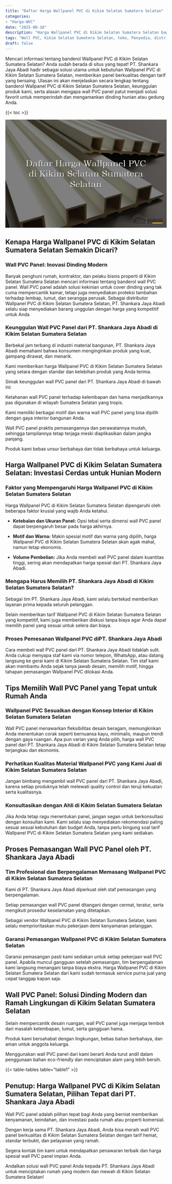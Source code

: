 ```yaml
---
title: "Daftar Harga Wallpanel PVC di Kikim Selatan Sumatera Selatan"
categories: 
- "Harga-WVC"
date: "2025-08-18"
description: "Harga Wallpanel PVC di Kikim Selatan Sumatera Selatan bagi hunian, kantor, dan ritel. Panel berkualitas, beragam motif, warna elegan, beserta jasa pemasangan dikerjakan oleh tenaga ahli berpengalaman dan garansi resmi!|Layanan penyediaan Wallpanel PVC di Kikim Selatan Sumatera Selatan bagi keperluan tempat tinggal, kantor, atau gerai, dengan material terbaik dan instalasi oleh teknisi profesional dan kepastian resmi.|Alternatif Wallpanel PVC di Kikim Selatan Sumatera Selatan yang andal untuk rumah, kantor, serta ritel, dengan panel berkualitas dan pemasangan oleh teknisi ahli serta garansi resmi.|Penyediaan Wallpanel PVC di Kikim Selatan Sumatera Selatan bagi tempat tinggal, office, serta gerai, beserta produk unggulan dan penempatan oleh tim berpengalaman, lengkap beserta jaminan resmi.}"
tags: "Wall PVC, Kikim Selatan Sumatera Selatan, toko, Penyedia, distributor"
draft: false
---
```


Mencari informasi tentang banderol Wallpanel PVC di Kikim Selatan Sumatera Selatan? Anda sudah berada di situs yang tepat! PT. Shankara Jaya Abadi hadir sebagai solusi utama untuk kebutuhan Wallpanel PVC di Kikim Selatan Sumatera Selatan, memberikan panel berkualitas dengan tarif yang bersaing. Ulasan ini akan menjelaskan secara lengkap tentang banderol Wallpanel PVC di Kikim Selatan Sumatera Selatan, keunggulan produk kami, serta alasan mengapa wall PVC panel patut menjadi solusi favorit untuk memperindah dan mengamankan dinding hunian atau gedung Anda.

{{< toc >}}

![Daftar Harga Wallpanel PVC di Kikim Selatan Sumatera Selatan](/images/Harga-WVC/Daftar-Harga-Wallpanel-PVC-di-Kikim-Selatan-Sumatera-Selatan.png)


## Kenapa Harga Wallpanel PVC di Kikim Selatan Sumatera Selatan Semakin Dicari?

### Wall PVC Panel: Inovasi Dinding Modern

Banyak penghuni rumah, kontraktor, dan pelaku bisnis properti di Kikim Selatan Sumatera Selatan mencari informasi tentang banderol wall PVC panel. Wall PVC panel adalah solusi kekinian untuk cover dinding yang tak cuma mempercantik kamar, tetapi juga menyediakan proteksi tambahan terhadap lembap, lumut, dan serangga perusak. Sebagai distributor Wallpanel PVC di Kikim Selatan Sumatera Selatan, PT. Shankara Jaya Abadi selalu siap menyediakan barang unggulan dengan harga yang kompetitif untuk Anda

### Keunggulan Wall PVC Panel dari PT. Shankara Jaya Abadi di Kikim Selatan Sumatera Selatan

Berbekal jam terbang di industri material bangunan, PT. Shankara Jaya Abadi memahami bahwa konsumen menginginkan produk yang kuat, gampang dirawat, dan menarik.

Kami memberikan harga Wallpanel PVC di Kikim Selatan Sumatera Selatan yang setara dengan standar dan kelebihan produk yang Anda terima.

Simak keunggulan wall PVC panel dari PT. Shankara Jaya Abadi di bawah ini:

Ketahanan wall PVC panel terhadap kelembapan dan hama menjadikannya pas digunakan di wilayah Sumatera Selatan yang tropis.

Kami memiliki berbagai motif dan warna wall PVC panel yang bisa dipilih dengan gaya interior bangunan Anda.

Wall PVC panel praktis pemasangannya dan perawatannya mudah, sehingga tampilannya tetap terjaga meski diaplikasikan dalam jangka panjang.

Produk kami bebas unsur berbahaya dan tidak berbahaya untuk keluarga.

## Harga Wallpanel PVC di Kikim Selatan Sumatera Selatan: Investasi Cerdas untuk Hunian Modern

### Faktor yang Mempengaruhi Harga Wallpanel PVC di Kikim Selatan Sumatera Selatan

Harga Wallpanel PVC di Kikim Selatan Sumatera Selatan dipengaruhi oleh beberapa faktor krusial yang wajib Anda ketahui.

- **Ketebalan dan Ukuran Panel:** Opsi tebal serta dimensi wall PVC panel dapat berpengaruh besar pada harga akhirnya.

- **Motif dan Warna:** Makin spesial motif dan warna yang dipilih, harga Wallpanel PVC di Kikim Selatan Sumatera Selatan akan agak mahal, namun tetap ekonomis.

- **Volume Pembelian:** Jika Anda membeli wall PVC panel dalam kuantitas tinggi, sering akan mendapatkan harga spesial dari PT. Shankara Jaya Abadi.

### Mengapa Harus Memilih PT. Shankara Jaya Abadi di Kikim Selatan Sumatera Selatan?

Sebagai tim PT. Shankara Jaya Abadi, kami selalu bertekad memberikan layanan prima kepada seluruh pelanggan.

Selain memberikan tarif Wallpanel PVC di Kikim Selatan Sumatera Selatan yang kompetitif, kami juga memberikan diskusi tanpa biaya agar Anda dapat memilih panel yang sesuai untuk selera dan biaya.

### Proses Pemesanan Wallpanel PVC diPT. Shankara Jaya Abadi

Cara membeli wall PVC panel dari PT. Shankara Jaya Abadi tidaklah sulit. Anda cukup menyapa staf kami via nomor telepon, WhatsApp, atau datang langsung ke gerai kami di Kikim Selatan Sumatera Selatan. Tim staf kami akan membantu Anda sejak tanya jawab desain, memilih motif, hingga tahapan pemasangan Wallpanel PVC dilokasi Anda.

## Tips Memilih Wall PVC Panel yang Tepat untuk Rumah Anda

### Wallpanel PVC Sesuaikan dengan Konsep Interior di Kikim Selatan Sumatera Selatan

Wall PVC panel menawarkan fleksibilitas desain beragam, memungkinkan Anda menentukan corak seperti bernuansa kayu, minimalis, maupun trendi dengan gaya ruangan. Apa pun varian yang Anda pilih, harga wall PVC panel dari PT. Shankara Jaya Abadi di Kikim Selatan Sumatera Selatan tetap terjangkau dan ekonomis.

### Perhatikan Kualitas Material Wallpanel PVC yang Kami Jual di Kikim Selatan Sumatera Selatan

Jangan bimbang mengambil wall PVC panel dari PT. Shankara Jaya Abadi, karena setiap produknya telah melewati quality control dan teruji kekuatan serta kualitasnya.

### Konsultasikan dengan Ahli di Kikim Selatan Sumatera Selatan

Jika Anda tetap ragu menentukan panel, jangan segan untuk berkonsultasi dengan konsultan kami. Kami selalu siap menyediakan rekomendasi paling sesuai sesuai kebutuhan dan budget Anda, tanpa perlu bingung soal tarif Wallpanel PVC di Kikim Selatan Sumatera Selatan yang kami sediakan.

## Proses Pemasangan Wall PVC Panel oleh PT. Shankara Jaya Abadi

### Tim Profesional dan Berpengalaman Memasang Wallpanel PVC di Kikim Selatan Sumatera Selatan

Kami di PT. Shankara Jaya Abadi diperkuat oleh staf pemasangan yang berpengalaman.

Setiap pemasangan wall PVC panel ditangani dengan cermat, teratur, serta mengikuti prosedur keselamatan yang ditetapkan.

Sebagai vendor Wallpanel PVC di Kikim Selatan Sumatera Selatan, kami selalu memprioritaskan mutu pekerjaan demi kenyamanan pelanggan.

### Garansi Pemasangan Wallpanel PVC di Kikim Selatan Sumatera Selatan

Garansi pemasangan pasti kami sediakan untuk setiap pekerjaan wall PVC panel. Apabila muncul gangguan setelah pemasangan, tim berpengalaman kami langsung menangani tanpa biaya ekstra. Harga Wallpanel PVC di Kikim Selatan Sumatera Selatan dari kami sudah termasuk service purna jual yang cepat tanggap kapan saja.

## Wall PVC Panel: Solusi Dinding Modern dan Ramah Lingkungan di Kikim Selatan Sumatera Selatan

Selain mempercantik desain ruangan, wall PVC panel juga menjaga tembok dari masalah kelembapan, lumut, serta gangguan hama.

Produk kami bersahabat dengan lingkungan, bebas bahan berbahaya, dan aman untuk anggota keluarga.

Menggunakan wall PVC panel dari kami berarti Anda turut andil dalam penggunaan bahan eco-friendly dan menciptakan alam yang lebih bersih.

{{< table-tables table="table1" >}}

## Penutup: Harga Wallpanel PVC di Kikim Selatan Sumatera Selatan, Pilihan Tepat dari PT. Shankara Jaya Abadi

Wall PVC panel adalah pilihan tepat bagi Anda yang berniat memberikan kenyamanan, keindahan, dan investasi pada rumah atau properti komersial.

Dengan kerja sama PT. Shankara Jaya Abadi, Anda bisa meraih wall PVC panel berkualitas di Kikim Selatan Sumatera Selatan dengan tarif hemat, standar terbukti, dan pelayanan yang ramah.

Segera kontak tim kami untuk mendapatkan penawaran terbaik dan harga spesial wall PVC panel impian Anda.

Andalkan solusi wall PVC panel Anda kepada PT. Shankara Jaya Abadi untuk menciptakan rumah yang modern dan mewah di Kikim Selatan Sumatera Selatan!